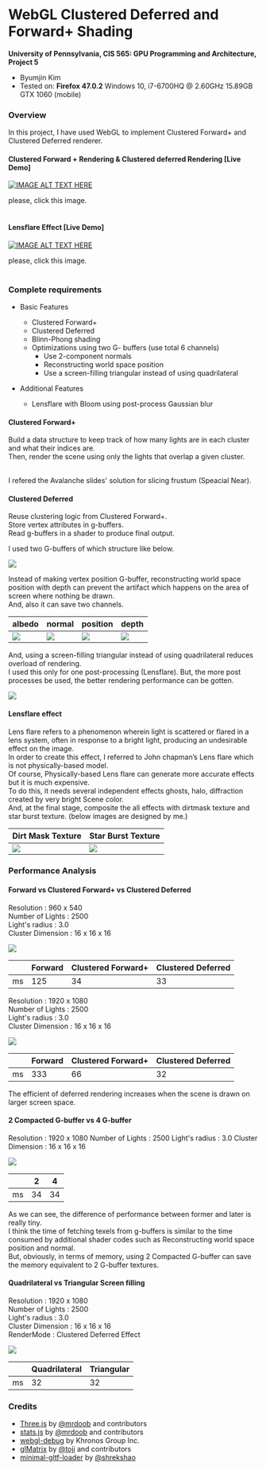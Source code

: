 WebGL Clustered Deferred and Forward+ Shading
======================

**University of Pennsylvania, CIS 565: GPU Programming and Architecture, Project 5**

* Byumjin Kim
* Tested on: **Firefox 47.0.2**
  Windows 10, i7-6700HQ @ 2.60GHz 15.89GB GTX 1060 (mobile)



### Overview

In this project, I have used WebGL to implement Clustered Forward+ and Clustered Deferred renderer.<br />

#### Clustered Forward + Rendering & Clustered deferred Rendering [Live Demo] 

[![IMAGE ALT TEXT HERE](https://img.youtube.com/vi/Wck9Nlaz0s4/0.jpg)](https://www.youtube.com/watch?v=Wck9Nlaz0s4)

please, click this image. <br /><br />


#### Lensflare Effect  [Live Demo] 

[![IMAGE ALT TEXT HERE](https://img.youtube.com/vi/mQs093y-Xtc/0.jpg)](https://www.youtube.com/watch?v=mQs093y-Xtc)

please, click this image. <br /><br />

### Complete requirements

- Basic Features
	- Clustered Forward+
	- Clustered Deferred
	- Blinn-Phong shading
	- Optimizations using two G- buffers (use total 6 channels)
		- Use 2-component normals
		- Reconstructing world space position
		- Use a screen-filling triangular instead of using quadrilateral

- Additional Features
	- Lensflare with Bloom using post-process Gaussian blur




#### Clustered Forward+

Build a data structure to keep track of how many lights are in each cluster and what their indices are.<br />
Then, render the scene using only the lights that overlap a given cluster.<br /><br />

I refered the Avalanche slides' solution for slicing frustum (Speacial Near).<br />




#### Clustered Deferred

Reuse clustering logic from Clustered Forward+.<br />
Store vertex attributes in g-buffers.<br />
Read g-buffers in a shader to produce final output.<br />

I used two G-buffers of which structure like below.<br />

![](img/gbuffers.png) 

Instead of making vertex position G-buffer, reconstructing world space position with depth can prevent the artifact which happens on the area of screen where nothing be drawn.<br />
And, also it can save two channels.<br />

|  albedo | normal | position | depth | 
| ----------- | ----------- | ----------- | ----------- |
| ![](img/albedo-buffers.png) | ![](img/normal-buffers.png) | ![](img/position-buffers.png) | ![](img/depth-buffers.png) |

And, using a screen-filling triangular instead of using quadrilateral reduces overload of rendering.<br />
I used this only for one post-processing (Lensflare). But, the more post processes be used, the better rendering performance can be gotten.<br />

![](img/filling.png) 




#### Lensflare effect

Lens flare refers to a phenomenon wherein light is scattered or flared in a lens system, often in response to a bright light, producing an undesirable effect on the image.<br />
In order to create this effect, I referred to John chapman’s Lens flare which is not physically-based model.<br />
Of course, Physically-based Lens flare can generate more accurate effects but it is much expensive.<br />
To do this, it needs several independent effects ghosts, halo, diffraction created by very bright Scene color.<br />
And, at the final stage, composite the all effects with dirtmask texture and star burst texture. (below images are designed by me.)<br />

|  Dirt Mask Texture | Star Burst Texture | 
| ----------- | ----------- |
| ![](textures/DirtMask.png) | ![](textures/StarBurst.png) |





### Performance Analysis

#### Forward vs Clustered Forward+ vs Clustered Deferred

Resolution		  : 960 x 540<br />
Number of Lights  : 2500<br />
Light's radius	  : 3.0<br />
Cluster Dimension : 16 x 16 x 16<br />

![](img/second.png) 

|   | Forward | Clustered Forward+ | Clustered Deferred | 
| ----------- | ----------- | ----------- | ----------- |
| ms | 125 | 34 | 33 |


Resolution		  : 1920 x 1080<br />
Number of Lights  : 2500<br />
Light's radius	  : 3.0<br />
Cluster Dimension : 16 x 16 x 16  <br />

![](img/first.png) 

|   | Forward | Clustered Forward+ | Clustered Deferred | 
| ----------- | ----------- | ----------- | ----------- |
| ms | 333 | 66 | 32 |

The efficient of deferred rendering increases when the scene is drawn on larger screen space.


#### 2 Compacted G-buffer vs 4 G-buffer

Resolution		  : 1920 x 1080
Number of Lights  : 2500
Light's radius	  : 3.0
Cluster Dimension : 16 x 16 x 16  

![](img/third.png) 

|   | 2 | 4 |
| -- | -- | -- |
| ms | 34 | 34 |

As we can see, the difference of performance between former and later is really tiny.<br />
I think the time of fetching texels from g-buffers is similar to the time consumed by additional shader codes such as Reconstructing world space position and normal.<br />
But, obviously, in terms of memory, using 2 Compacted G-buffer can save the memory equivalent to 2 G-buffer textures.<br />


#### Quadrilateral vs Triangular Screen filling

Resolution		  : 1920 x 1080<br />
Number of Lights  : 2500<br />
Light's radius	  : 3.0<br />
Cluster Dimension : 16 x 16 x 16 <br />
RenderMode		  : Clustered Deferred Effect<br />

![](img/fourth.png) 

|   | Quadrilateral | Triangular |
| -- | -- | -- |
| ms | 32 | 32 |


### Credits

* [Three.js](https://github.com/mrdoob/three.js) by [@mrdoob](https://github.com/mrdoob) and contributors
* [stats.js](https://github.com/mrdoob/stats.js) by [@mrdoob](https://github.com/mrdoob) and contributors
* [webgl-debug](https://github.com/KhronosGroup/WebGLDeveloperTools) by Khronos Group Inc.
* [glMatrix](https://github.com/toji/gl-matrix) by [@toji](https://github.com/toji) and contributors
* [minimal-gltf-loader](https://github.com/shrekshao/minimal-gltf-loader) by [@shrekshao](https://github.com/shrekshao)

